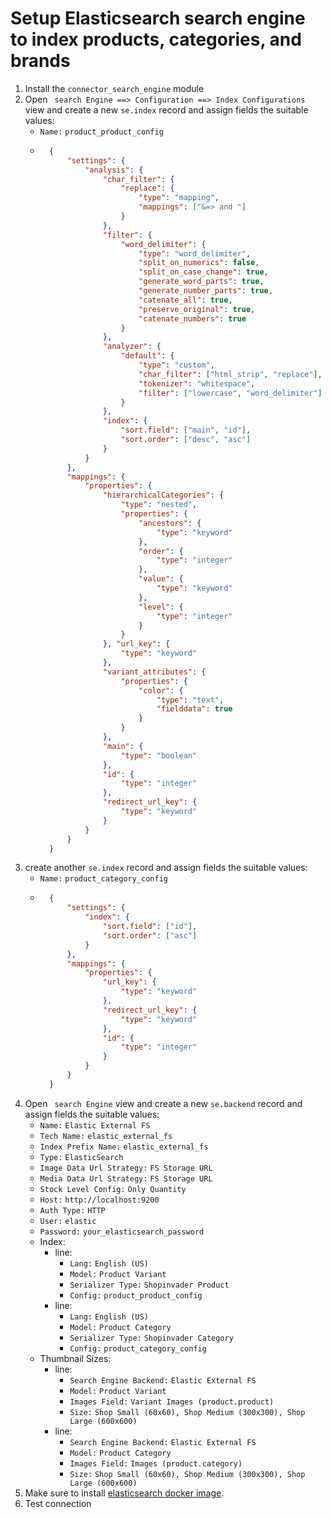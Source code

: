# Setup Elasticsearch search engine to index products, categories, and brands

1. Install the ``connector_search_engine`` module
2. Open `` search Engine ==> Configuration ==> Index Configurations`` view and create a new ``se.index`` record and assign fields the suitable values:
    + ``Name:`` ``product_product_config``
    + ```json
        {
            "settings": {
                "analysis": {
                    "char_filter": {
                        "replace": {
                            "type": "mapping", 
                            "mappings": ["&=> and "]
                        }
                    }, 
                    "filter": {
                        "word_delimiter": {
                            "type": "word_delimiter", 
                            "split_on_numerics": false, 
                            "split_on_case_change": true, 
                            "generate_word_parts": true, 
                            "generate_number_parts": true, 
                            "catenate_all": true, 
                            "preserve_original": true, 
                            "catenate_numbers": true
                        }
                    }, 
                    "analyzer": {
                        "default": {
                            "type": "custom", 
                            "char_filter": ["html_strip", "replace"], 
                            "tokenizer": "whitespace", 
                            "filter": ["lowercase", "word_delimiter"]
                        }
                    }, 
                    "index": {
                        "sort.field": ["main", "id"], 
                        "sort.order": ["desc", "asc"]
                    }
                }
            }, 
            "mappings": {
                "properties": {
                    "hierarchicalCategories": {
                        "type": "nested", 
                        "properties": {
                            "ancestors": {
                                "type": "keyword"
                            }, 
                            "order": {
                                "type": "integer"
                            }, 
                            "value": {
                                "type": "keyword"
                            }, 
                            "level": {
                                "type": "integer"
                            }
                        }
                    }, "url_key": {
                        "type": "keyword"
                    }, 
                    "variant_attributes": {
                        "properties": {
                            "color": {
                                "type": "text", 
                                "fielddata": true
                            }
                        }
                    }, 
                    "main": {
                        "type": "boolean"
                    }, 
                    "id": {
                        "type": "integer"
                    }, 
                    "redirect_url_key": {
                        "type": "keyword"
                    }
                }
            }
        }
        ```
3. create another ``se.index`` record and assign fields the suitable values:
    + ``Name:`` ``product_category_config``
    + ```json
        {
            "settings": {
                "index": {
                    "sort.field": ["id"], 
                    "sort.order": ["asc"]
                }
            }, 
            "mappings": {
                "properties": {
                    "url_key": {
                        "type": "keyword"
                    }, 
                    "redirect_url_key": {
                        "type": "keyword"
                    }, 
                    "id": {
                        "type": "integer"
                    }
                }
            }
        }
        ```
3. Open `` search Engine`` view and create a new ``se.backend`` record and assign fields the suitable values:
    + ``Name:`` ``Elastic External FS``
    + ``Tech Name:`` ``elastic_external_fs``
    + ``Index Prefix Name:`` ``elastic_external_fs``
    + ``Type:`` ``ElasticSearch``
    + ``Image Data Url Strategy:`` ``FS Storage URL``
    + ``Media Data Url Strategy:`` ``FS Storage URL``
    + ``Stock Level Config:`` ``Only Quantity``
    + ``Host:`` ``http://localhost:9200``
    + ``Auth Type:`` ``HTTP``
    + ``User:`` ``elastic``
    + ``Password:`` ``your_elasticsearch_password``
    + Index:
        + line:
            + ``Lang:`` ``English (US)``
            + ``Model:`` ``Product Variant``
            + ``Serializer Type:`` ``Shopinvader Product``
            + ``Config:`` ``product_product_config``
        + line:
            + ``Lang:`` ``English (US)``
            + ``Model:`` ``Product Category``
            + ``Serializer Type:`` ``Shopinvader Category``
            + ``Config:`` ``product_category_config``
    + Thumbnail Sizes:
        + line:
            + ``Search Engine Backend:`` ``Elastic External FS``
            + ``Model:`` ``Product Variant``
            + ``Images Field:`` ``Variant Images (product.product)``
            + ``Size:`` ``Shop Small (60x60), Shop Medium (300x300), Shop Large (600x600)``
        + line:
            + ``Search Engine Backend:`` ``Elastic External FS``
            + ``Model:`` ``Product Category``
            + ``Images Field:`` ``Images (product.category)``
            + ``Size:`` ``Shop Small (60x60), Shop Medium (300x300), Shop Large (600x600)``
4. Make sure to install [elasticsearch docker image](./elasticsearch.md).
5. Test connection
